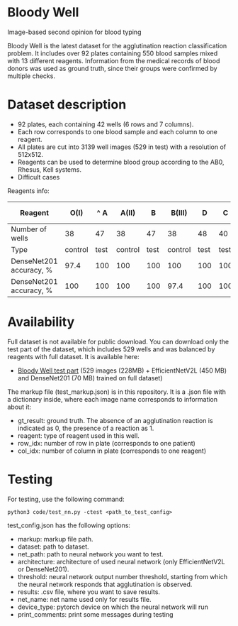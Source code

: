# Bloody Well
Image-based second opinion for blood typing

Bloody Well is the latest dataset for the agglutination reaction classification problem. It includes over 92 plates containing 550 blood samples mixed with 13 different reagents. Information from the medical records of blood donors was used as ground truth, since their groups were confirmed by multiple checks. 

# Dataset description
* 92 plates, each containing 42 wells (6 rows and 7 columns).
* Each row corresponds to one blood sample and each column to one reagent.
* All plates are cut into 3139 well images (529 in test) with a resolution of 512x512.
* Reagents can be used to determine blood group according to the AB0, Rhesus, Kell systems.
* Difficult cases

Reagents info:

Reagent | O(I) |^ A | A(II) | B | B(III) | D | C | c | Cw | E | e | K | k | 0.9% NaCl 
--------|------|---|-------|---|--------|---|---|---|----|---|---|---|---|-----------
Number of wells| 38 | 47 | 38 | 47 | 38 | 48 | 40 | 40 | 34 | 40 | 40 | 46 | 29 | 4 
Type | control | test | control | test | control | test | test | test | test | test | test | test | test | test |
DenseNet201 accuracy, %| 97.4 | 100 | 100 | 100 | 100 | 100 | 100 | 95.0 | 94.1 | 100 | 90.0 | 100 | 100 | 100 
DenseNet201 accuracy, %| 100 | 100 | 100 | 100 | 97.4 | 100 | 100 | 95.0 | 94.1 | 100 | 85.0 | 97.8 | 100 | 100 

# Availability

Full dataset is not available for public download. You can download only the test part of the dataset, which includes 529 wells and was balanced by reagents with full dataset. It is available here:
* [Bloody Well test part](https://color.iitp.ru/index.php/s/NMYsd58NbTYcPEH) (529 images (228MB) + EfficientNetV2L (450 MB) and DenseNet201 (70 MB) trained on full dataset)

The markup file (test_markup.json) is in this repository. It is a .json file with a dictionary inside, where each image name corresponds to information about it:
* gt_result: ground truth. The absence of an agglutination reaction is indicated as 0, the presence of a reaction as 1.
* reagent: type of reagent used in this well.
* row_idx: number of row in plate (corresponds to one patient)
* col_idx: number of column in plate (corresponds to one reagent)
# Testing

For testing, use the following command:

```
python3 code/test_nn.py -ctest <path_to_test_config>
```

test_config.json has the following options:
* markup: markup file path.
* dataset: path to dataset.
* net_path: path to neural network you want to test.
* architecture: architecture of used neural network (only EfficientNetV2L or DenseNet201).
* threshold: neural network output number threshold, starting from which the neural network responds that agglutination is observed.
* results: .csv file, where you want to save results.
* net_name: net name used only for results file.
* device_type: pytorch device on which the neural network will run
* print_comments: print some messages during testing
